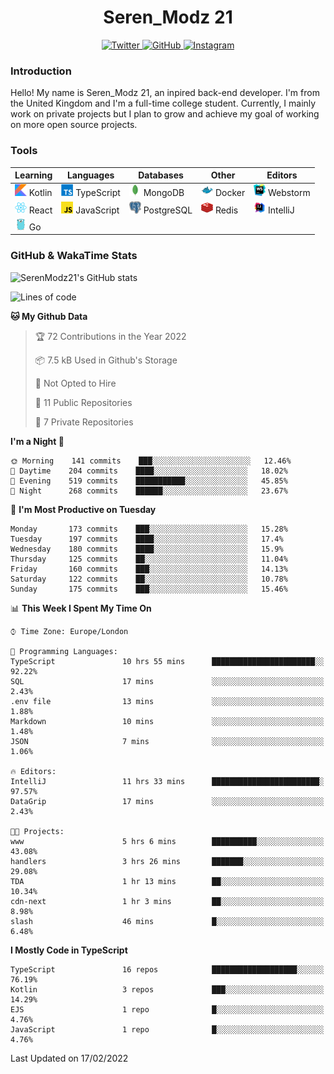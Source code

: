 <div align="center">
  <h1>Seren_Modz 21</h1>
  <a href="https://twitter.com/SerenModz21">
    <img alt="Twitter" src="https://img.shields.io/badge/twitter%20-%231DA1F2.svg?&style=for-the-badge&logo=Twitter&logoColor=white">
  </a>
  <a href="https://github.com/SerenModz21">
    <img alt="GitHub" src="https://img.shields.io/badge/github%20-%23121011.svg?&style=for-the-badge&logo=github&logoColor=white">
  </a>
  <a href="https://www.instagram.com/serenmodz21">
    <img alt="Instagram" src="https://img.shields.io/badge/instagram%20-%23E4405F.svg?&style=for-the-badge&logo=Instagram&logoColor=white">
  </a>
</div>

### Introduction

Hello! My name is Seren_Modz 21, an inpired back-end developer. I'm from the United Kingdom and I'm a full-time college student. Currently, I mainly work on private projects but I plan to grow and achieve my goal of working on more open source projects. 

### Tools

 **Learning**                                        | **Languages**                                               | **Databases**                                               | **Other**                                           | **Editors**                                                  
-----------------------------------------------------|-------------------------------------------------------------|-------------------------------------------------------------|-----------------------------------------------------|--------------------------------------------------------------
 <img width="19px" src="./assets/kotlin.svg"> Kotlin | <img width="19px" src="./assets/typescript.svg"> TypeScript | <img width="19px" src="./assets/mongodb.svg"> MongoDB       | <img width="19px" src="./assets/docker.svg"> Docker | <img width="19px" src="./assets/webstorm.svg"> Webstorm      
 <img width="19px" src="./assets/react.svg"> React   | <img width="19px" src="./assets/javascript.svg"> JavaScript | <img width="19px" src="./assets/postgresql.svg"> PostgreSQL | <img width="19px" src="./assets/redis.svg"> Redis   | <img width="19px" src="./assets/intellij-idea.svg"> IntelliJ
 <img width="19px" src="./assets/go.svg"> Go         |                                                             |                                                             |                                                     |                                                                                                               

### GitHub & WakaTime Stats

![SerenModz21's GitHub stats](https://github-readme-stats.vercel.app/api?username=SerenModz21&show_icons=true&theme=dark)

<!--START_SECTION:waka-->
![Lines of code](https://img.shields.io/badge/From%20Hello%20World%20I%27ve%20Written-41990%20lines%20of%20code-blue)

**🐱 My Github Data** 

> 🏆 72 Contributions in the Year 2022
 > 
> 📦 7.5 kB Used in Github's Storage 
 > 
> 🚫 Not Opted to Hire
 > 
> 📜 11 Public Repositories 
 > 
> 🔑 7 Private Repositories  
 > 
**I'm a Night 🦉** 

```text
🌞 Morning    141 commits    ███░░░░░░░░░░░░░░░░░░░░░░   12.46% 
🌆 Daytime    204 commits    ████░░░░░░░░░░░░░░░░░░░░░   18.02% 
🌃 Evening    519 commits    ███████████░░░░░░░░░░░░░░   45.85% 
🌙 Night      268 commits    ██████░░░░░░░░░░░░░░░░░░░   23.67%

```
📅 **I'm Most Productive on Tuesday** 

```text
Monday       173 commits    ███░░░░░░░░░░░░░░░░░░░░░░   15.28% 
Tuesday      197 commits    ████░░░░░░░░░░░░░░░░░░░░░   17.4% 
Wednesday    180 commits    ████░░░░░░░░░░░░░░░░░░░░░   15.9% 
Thursday     125 commits    ██░░░░░░░░░░░░░░░░░░░░░░░   11.04% 
Friday       160 commits    ███░░░░░░░░░░░░░░░░░░░░░░   14.13% 
Saturday     122 commits    ██░░░░░░░░░░░░░░░░░░░░░░░   10.78% 
Sunday       175 commits    ███░░░░░░░░░░░░░░░░░░░░░░   15.46%

```


📊 **This Week I Spent My Time On** 

```text
⌚︎ Time Zone: Europe/London

💬 Programming Languages: 
TypeScript               10 hrs 55 mins      ███████████████████████░░   92.22% 
SQL                      17 mins             ░░░░░░░░░░░░░░░░░░░░░░░░░   2.43% 
.env file                13 mins             ░░░░░░░░░░░░░░░░░░░░░░░░░   1.88% 
Markdown                 10 mins             ░░░░░░░░░░░░░░░░░░░░░░░░░   1.48% 
JSON                     7 mins              ░░░░░░░░░░░░░░░░░░░░░░░░░   1.06%

🔥 Editors: 
IntelliJ                 11 hrs 33 mins      ████████████████████████░   97.57% 
DataGrip                 17 mins             ░░░░░░░░░░░░░░░░░░░░░░░░░   2.43%

🐱‍💻 Projects: 
www                      5 hrs 6 mins        ██████████░░░░░░░░░░░░░░░   43.08% 
handlers                 3 hrs 26 mins       ███████░░░░░░░░░░░░░░░░░░   29.08% 
TDA                      1 hr 13 mins        ██░░░░░░░░░░░░░░░░░░░░░░░   10.34% 
cdn-next                 1 hr 3 mins         ██░░░░░░░░░░░░░░░░░░░░░░░   8.98% 
slash                    46 mins             █░░░░░░░░░░░░░░░░░░░░░░░░   6.48%

```

**I Mostly Code in TypeScript** 

```text
TypeScript               16 repos            ███████████████████░░░░░░   76.19% 
Kotlin                   3 repos             ███░░░░░░░░░░░░░░░░░░░░░░   14.29% 
EJS                      1 repo              █░░░░░░░░░░░░░░░░░░░░░░░░   4.76% 
JavaScript               1 repo              █░░░░░░░░░░░░░░░░░░░░░░░░   4.76%

```



 Last Updated on 17/02/2022
<!--END_SECTION:waka-->
